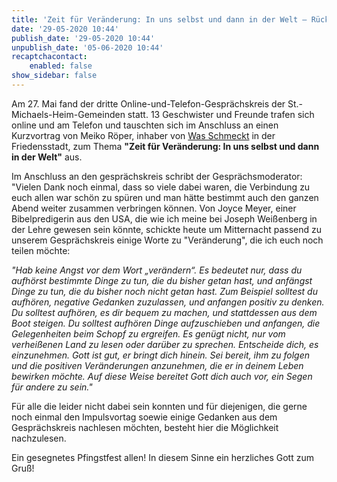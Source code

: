 ```yaml
---
title: 'Zeit für Veränderung: In uns selbst und dann in der Welt – Rückblick auf Online-Gesprächskreis vom 27. Mai'
date: '29-05-2020 10:44'
publish_date: '29-05-2020 10:44'
unpublish_date: '05-06-2020 10:44'
recaptchacontact:
    enabled: false
show_sidebar: false
---
```


Am 27. Mai fand der dritte Online-und-Telefon-Gesprächskreis der St.-Michaels-Heim-Gemeinden statt. 13 Geschwister und Freunde trafen sich online und am Telefon und tauschten sich im Anschluss an einen Kurzvortrag von Meiko Röper, inhaber von [Was Schmeckt](https://www.wasschmeckt.de) in der Friedensstadt, zum Thema **"Zeit für Veränderung: In uns selbst und dann in der Welt"** aus.

Im Anschluss an den gesprächskreis schribt der Gesprächsmoderator: "Vielen Dank noch einmal, dass so viele dabei waren, die Verbindung zu euch allen war schön zu spüren und man hätte bestimmt auch den ganzen Abend weiter zusammen verbringen können. Von Joyce Meyer, einer Bibelpredigerin aus den USA, die wie ich meine bei Joseph Weißenberg in der Lehre gewesen sein könnte, schickte heute um Mitternacht passend zu unserem Gesprächskreis einige Worte zu "Veränderung", die ich euch noch teilen möchte:

_"Hab keine Angst vor dem Wort „verändern“. Es bedeutet nur, dass du aufhörst bestimmte Dinge zu tun, die du bisher getan hast, und anfängst Dinge zu tun, die du bisher noch nicht getan hast. Zum Beispiel solltest du aufhören, negative Gedanken zuzulassen, und anfangen positiv zu denken. Du solltest aufhören, es dir bequem zu machen, und stattdessen aus dem Boot steigen. Du solltest aufhören Dinge aufzuschieben und anfangen, die Gelegenheiten beim Schopf zu ergreifen. Es genügt nicht, nur vom verheißenen Land zu lesen oder darüber zu sprechen. Entscheide dich, es einzunehmen. Gott ist gut, er bringt dich hinein. Sei bereit, ihm zu folgen und die positiven Veränderungen anzunehmen, die er in deinem Leben bewirken möchte. Auf diese Weise bereitet Gott dich auch vor, ein Segen für andere zu sein."_

Für alle die leider nicht dabei sein konnten und für diejenigen, die gerne noch einmal den Impulsvortag soewie einige Gedanken aus dem Gesprächskreis nachlesen möchten, besteht hier die Möglichkeit nachzulesen.

Ein gesegnetes Pfingstfest allen! In diesem Sinne ein herzliches Gott zum Gruß!